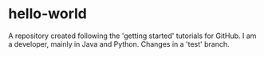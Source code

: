 # hello-world
A repository created following the 'getting started' tutorials for GitHub.
I am a developer, mainly in Java and Python.
Changes in a 'test' branch.
